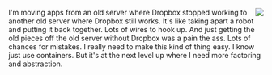 <img src="http://scripting.com/images/2019/09/25/blackLab.png" border="0" align="right">I'm moving apps from an old server where Dropbox stopped working to another old server where Dropbox still works. It's like taking apart a robot and putting it back together. Lots of wires to hook up. And just getting the old pieces off the old server without Dropbox was a pain the ass. Lots of chances for mistakes. I really need to make this kind of thing easy. I know just use containers. But it's at the next level up where I need more factoring and abstraction. 
